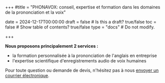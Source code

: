 +++
#title = "PHONAVOX: conseil, expertise et formation dans les domaines de la prononciation et la voix"

date = 2024-12-17T00:00:00
draft = false  # Is this a draft? true/false
toc = false # Show table of contents? true/false
type = "docs"  # Do not modify.



+++

__Nous proposons principalement 2 services :__ 
- la formation personnalisée à la prononciation de l'anglais en entreprise
- l'expertise scientifique d'enregistrements audio de voix humaines


Pour toute question ou demande de devis, n'hésitez pas à nous [envoyer un courrier électronique](mailto:emmanuel.ferragne@u-paris.fr).
 
